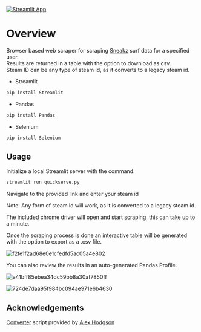 [![Streamlit App](https://static.streamlit.io/badges/streamlit_badge_black_white.svg)](https://share.streamlit.io/ellerman4/surf-stats-dashboard/quickstart.py)
# Overview
Browser based web scraper for scraping [Sneakz](https://snksrv.com/surfstats/) surf data for a specified user.  
Results are returned in a table with the option to download as csv.  
Steam ID can be any type of steam id, as it converts to a legacy steam id.  

- Streamlit
```python
pip install Streamlit
```
- Pandas
```python
pip install Pandas
```
- Selenium
```python
pip install Selenium
```


## Usage
Initialize a local Streamlit server with the command:
```python
streamlit run quickserve.py
```
Navigate to the provided link and enter your steam id

Note: Any form of steam id will work, as it is converted to a legacy steam id.  

The included chrome driver will open and start scraping, this can take up to a minute.

Once the scraping process is done an interactive table will be generated with the option to export as a .csv file.

![f2fe1f2ad68e0e1cfedfd5ac05a4e802](https://user-images.githubusercontent.com/106990217/178086877-c6e54b5b-ff3c-402f-8012-186a9708641a.png)


You can also review the results in an auto-generated Pandas Profile.  

![e41bff85ebea34dc59bb8a30af7850ff](https://user-images.githubusercontent.com/106990217/177888908-6cecaf64-63cf-4e38-8e8f-eeeab88df6b5.png)

![724de7daa95f984bc094ae971e6b4630](https://user-images.githubusercontent.com/106990217/177889028-349fd800-5ae2-4bef-80ea-1d4642070f32.png)


## Acknowledgements
[Converter](https://github.com/AlexHodgson/steamid-converter) script provided by [Alex Hodgson](https://github.com/AlexHodgson)
